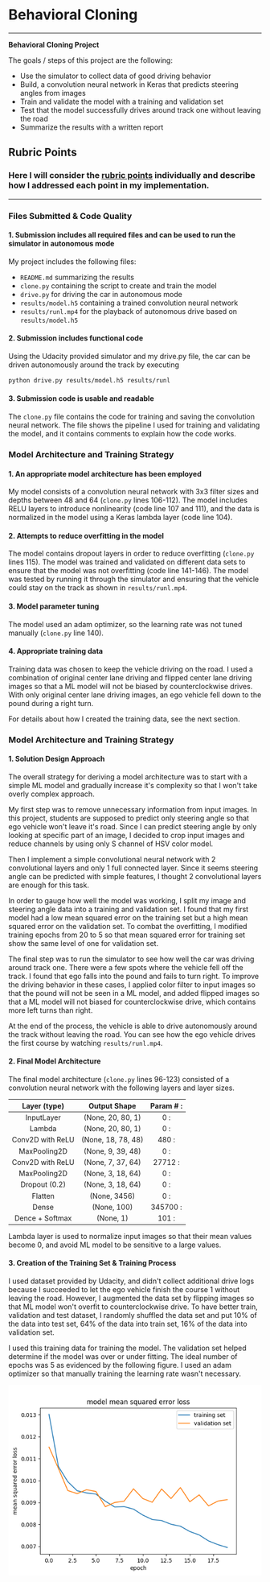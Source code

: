 # **Behavioral Cloning** 

---

**Behavioral Cloning Project**

The goals / steps of this project are the following:
* Use the simulator to collect data of good driving behavior
* Build, a convolution neural network in Keras that predicts steering angles from images
* Train and validate the model with a training and validation set
* Test that the model successfully drives around track one without leaving the road
* Summarize the results with a written report


[//]: # (Image References)

[image1]: ./results/model_performance_overfit.png "Model Performance (with epoch=20)"
[image2]: ./results/model_performance.png "Model Performance (with epoch=5)"

## Rubric Points
### Here I will consider the [rubric points](https://review.udacity.com/#!/rubrics/432/view) individually and describe how I addressed each point in my implementation.  

---
### Files Submitted & Code Quality

#### 1. Submission includes all required files and can be used to run the simulator in autonomous mode

My project includes the following files:
* `README.md` summarizing the results
* `clone.py` containing the script to create and train the model
* `drive.py` for driving the car in autonomous mode
* `results/model.h5` containing a trained convolution neural network
* `results/runl.mp4` for the playback of autonomous drive based on `results/model.h5`

#### 2. Submission includes functional code
Using the Udacity provided simulator and my drive.py file, the car can be driven autonomously around the track by executing 
```sh
python drive.py results/model.h5 results/runl
```

#### 3. Submission code is usable and readable

The `clone.py` file contains the code for training and saving the convolution neural network. The file shows the pipeline I used for training and validating the model, and it contains comments to explain how the code works.

### Model Architecture and Training Strategy

#### 1. An appropriate model architecture has been employed

My model consists of a convolution neural network with 3x3 filter sizes and depths between 48 and 64 (`clone.py` lines 106-112). The model includes RELU layers to introduce nonlinearity (code line 107 and 111), and the data is normalized in the model using a Keras lambda layer (code line 104). 

#### 2. Attempts to reduce overfitting in the model

The model contains dropout layers in order to reduce overfitting (`clone.py` lines 115). The model was trained and validated on different data sets to ensure that the model was not overfitting (code line 141-146). The model was tested by running it through the simulator and ensuring that the vehicle could stay on the track as shown in `results/runl.mp4`.

#### 3. Model parameter tuning

The model used an adam optimizer, so the learning rate was not tuned manually (`clone.py` line 140).

#### 4. Appropriate training data

Training data was chosen to keep the vehicle driving on the road. I used a combination of original center lane driving and flipped center lane driving images so that a ML model will not be biased by counterclockwise drives. With only original center lane driving images, an ego vehicle fell down to the pound during a right turn.

For details about how I created the training data, see the next section. 

### Model Architecture and Training Strategy

#### 1. Solution Design Approach

The overall strategy for deriving a model architecture was to start with a simple ML model and gradually increase it's complexity so that I won't take overly complex approach.

My first step was to remove unnecessary information from input images. In this project, students are supposed to predict only steering angle so that ego vehicle won't leave it's road. Since I can predict steering angle by only looking at specific part of an image, I decided to crop input images and reduce channels by using only S channel of HSV color model.

Then I implement a simple convolutional neural network with 2 convolutional layers and only 1 full connected layer. Since it seems steering angle can be predicted with simple features, I thought 2 convolutional layers are enough for this task. 

In order to gauge how well the model was working, I split my image and steering angle data into a training and validation set. I found that my first model had a low mean squared error on the training set but a high mean squared error on the validation set. To combat the overfitting, I modified training epochs from 20 to 5 so that mean squared error for training set show the same level of one for validation set. 

The final step was to run the simulator to see how well the car was driving around track one. There were a few spots where the vehicle fell off the track. I found that ego falls into the pound and fails to turn right. To improve the driving behavior in these cases, I applied color filter to input images so that the pound will not be seen in a ML model, and added flipped images so that a ML model will not biased for counterclockwise drive, which contains more left turns than right.

At the end of the process, the vehicle is able to drive autonomously around the track without leaving the road. You can see how the ego vehicle drives the first course by watching `results/runl.mp4`.

#### 2. Final Model Architecture

The final model architecture (`clone.py` lines 96-123) consisted of a convolution neural network with the following layers and layer sizes.

|Layer (type)                 |Output Shape        |      Param #     :|
|:---------------------------:|:------------------:|:-----------------:|
|InputLayer                   |(None, 20, 80, 1)   |      0           :|
|Lambda                       |(None, 20, 80, 1)   |      0           :|
|Conv2D with ReLU             |(None, 18, 78, 48)  |      480         :|
|MaxPooling2D                 |(None, 9, 39, 48)   |      0           :|
|Conv2D with ReLU             |(None, 7, 37, 64)   |      27712       :|
|MaxPooling2D                 |(None, 3, 18, 64)   |      0           :|
|Dropout (0.2)                |(None, 3, 18, 64)   |      0           :|
|Flatten                      |(None, 3456)        |      0           :|
|Dense                        |(None, 100)         |      345700      :|
|Dence + Softmax              |(None, 1)           |      101         :|

Lambda layer is used to normalize input images so that their mean values become 0, and avoid ML model to be sensitive to a large values.

#### 3. Creation of the Training Set & Training Process

I used dataset provided by Udacity, and didn't collect additional drive logs because I succeeded to let the ego vehicle finish the course 1 without leaving the road. However, I augmented the data set by flipping images so that ML model won't overfit to counterclockwise drive. To have better train, validation and test dataset, I randomly shuffled the data set and put 10% of the data into test set, 64% of the data into train set, 16% of the data into validation set.

I used this training data for training the model. The validation set helped determine if the model was over or under fitting. The ideal number of epochs was 5 as evidenced by the following figure. I used an adam optimizer so that manually training the learning rate wasn't necessary.

![Model overfits when epoch is 20][image1]